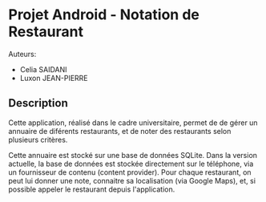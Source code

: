
# Projet Android - Notation de Restaurant #

Auteurs:

- Celia SAIDANI
- Luxon JEAN-PIERRE

## Description ##

Cette application, réalisé dans le cadre universitaire, permet de de gérer un annuaire
de diférents restaurants, et de noter des restaurants selon plusieurs critères.

Cette annuaire est stocké sur une base de données SQLite. 
Dans la version actuelle, la base de données est stockée directement sur le téléphone,
via un fournisseur de contenu (content provider).
Pour chaque restaurant, on peut lui donner une note, connaitre sa localisation (via Google Maps),
et, si possible appeler le restaurant depuis l'application.
